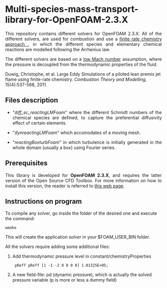 # Multi-species-mass-transport-library-for-OpenFOAM-2.3.X

<p align="justify">This repository contains different solvers for OpenFOAM 2.3.X. All of the different solvers, are used for combustion and use a <a href="https://www.sharcnet.ca/Software/Ansys/17.0/en-us/help/cfx_thry/i1309364.html"> finite rate chemistry approach </a>, in which the different species and elementary chemical reactions are modelled following the Arrhenius law.</p>

<p align="justify">The different solvers are based on a <a href="https://ccse.lbl.gov/Research/LowMach/lowMach.html"> low Mach number</a> assumption, where the pressure is decoupled from the thermodynamic properties of the fluid.</p>

Duwig, Christophe, et al. Large Eddy Simulations of a piloted lean premix jet flame using finite-rate chemistry. <em>Combustion Theory and Modelling</em>, 15(4):537-568, 2011.

## Files description

<ul>
    <li><p align="justify">"<em>diff_sc_reactingLMFoam</em>" where the different Schmidt numbers of the chemical species are defined, to capture the preferential diffusivity effect of certain elements.</p></li>
    <li><p align="justify">"<em>dynreactingLMFoam</em>" which accomodates of a moving mesh.</p></li>
    <li><p align="justify">"<em>reactingBoxturbFoam</em>" in which turbulence is initially generated in the whole domain (usually a box) using Fourier series.</p></li>
</ul>


## Prerequisites

<p align="justify">This library is developed for <strong>OpenFOAM 2.3.X</strong>, and requires the latter version of the Open Source CFD Toolbox. For more information on how to install this version, the reader is referred to <a href="https://sites.google.com/site/foamguides/installation/installing-openfoam-2-3-x">this web page</a>.</p>

## Instructions on program

To compile any solver, go inside the folder of the desired one and execute the command:

    wmake

This will create the application <em>solver</em> in your $FOAM_USER_BIN folder.

All the solvers require adding some additional files:

1. Add thermodynamic pressure level in constant/chemistryProperties
            
        pReff pReff [1 -1 -2 0 0 0 0] 1.01325E+05;

2. A new field-file: pd (dynamic pressure), which is actually the solved pressure variable (p is more or less a dummy field)
